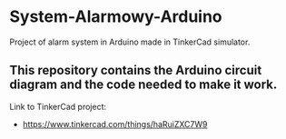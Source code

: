 # System-Alarmowy-Arduino
Project of alarm system in Arduino made in TinkerCad simulator.
## This repository contains the Arduino circuit diagram and the code needed to make it work.
Link to TinkerCad project:
- https://www.tinkercad.com/things/haRuiZXC7W9
